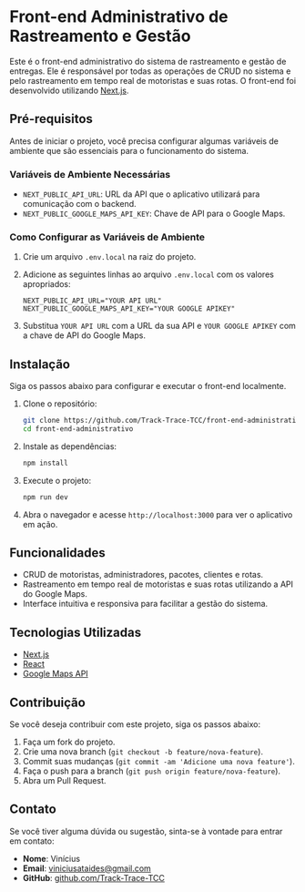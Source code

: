 # Front-end Administrativo de Rastreamento e Gestão

Este é o front-end administrativo do sistema de rastreamento e gestão de entregas. Ele é responsável por todas as operações de CRUD no sistema e pelo rastreamento em tempo real de motoristas e suas rotas. O front-end foi desenvolvido utilizando [Next.js](https://nextjs.org/).

## Pré-requisitos

Antes de iniciar o projeto, você precisa configurar algumas variáveis de ambiente que são essenciais para o funcionamento do sistema.

### Variáveis de Ambiente Necessárias

- `NEXT_PUBLIC_API_URL`: URL da API que o aplicativo utilizará para comunicação com o backend.
- `NEXT_PUBLIC_GOOGLE_MAPS_API_KEY`: Chave de API para o Google Maps.

### Como Configurar as Variáveis de Ambiente

1. Crie um arquivo `.env.local` na raiz do projeto.
2. Adicione as seguintes linhas ao arquivo `.env.local` com os valores apropriados:

    ```plaintext
    NEXT_PUBLIC_API_URL="YOUR API URL"
    NEXT_PUBLIC_GOOGLE_MAPS_API_KEY="YOUR GOOGLE APIKEY"
    ```

3. Substitua `YOUR API URL` com a URL da sua API e `YOUR GOOGLE APIKEY` com a chave de API do Google Maps.

## Instalação

Siga os passos abaixo para configurar e executar o front-end localmente.

1. Clone o repositório:

    ```bash
    git clone https://github.com/Track-Trace-TCC/front-end-administrativo.git
    cd front-end-administrativo
    ```

2. Instale as dependências:

    ```bash
    npm install
    ```

3. Execute o projeto:

    ```bash
    npm run dev
    ```

4. Abra o navegador e acesse `http://localhost:3000` para ver o aplicativo em ação.

## Funcionalidades

- CRUD de motoristas, administradores, pacotes, clientes e rotas.
- Rastreamento em tempo real de motoristas e suas rotas utilizando a API do Google Maps.
- Interface intuitiva e responsiva para facilitar a gestão do sistema.

## Tecnologias Utilizadas

- [Next.js](https://nextjs.org/)
- [React](https://reactjs.org/)
- [Google Maps API](https://developers.google.com/maps/documentation/javascript/overview)

## Contribuição

Se você deseja contribuir com este projeto, siga os passos abaixo:

1. Faça um fork do projeto.
2. Crie uma nova branch (`git checkout -b feature/nova-feature`).
3. Commit suas mudanças (`git commit -am 'Adicione uma nova feature'`).
4. Faça o push para a branch (`git push origin feature/nova-feature`).
5. Abra um Pull Request.

## Contato

Se você tiver alguma dúvida ou sugestão, sinta-se à vontade para entrar em contato:

- **Nome**: Vinícius
- **Email**: viniciusataides@gmail.com
- **GitHub**: [github.com/Track-Trace-TCC](https://github.com/Track-Trace-TCC)